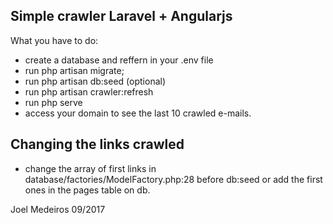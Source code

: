 ## Simple crawler Laravel + Angularjs


What you have to do:

- create a database and reffern in your .env file
- run php artisan migrate;
- run php artisan db:seed (optional)
- run php artisan crawler:refresh
- run php serve
- access your domain to see the last 10 crawled e-mails.

## Changing the links crawled 
- change the array of first links in database/factories/ModelFactory.php:28 before db:seed or add the first ones in the pages table on db.


Joel Medeiros 09/2017 
